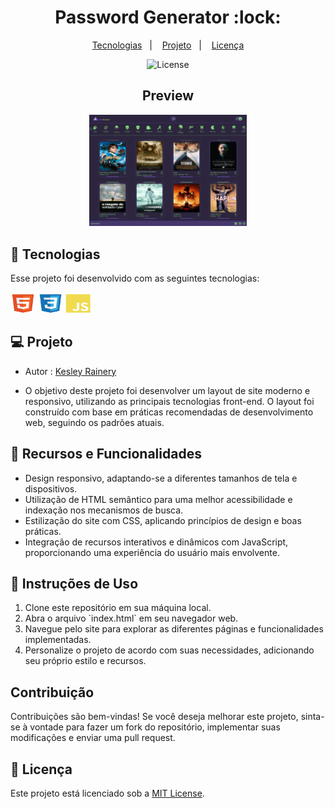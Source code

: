<h1 align="center"> Password Generator :lock:</h1>
<p align="center">
  <a href="#-tecnologias">Tecnologias</a>&nbsp;&nbsp;&nbsp;|&nbsp;&nbsp;&nbsp;
  <a href="#-projeto">Projeto</a>&nbsp;&nbsp;&nbsp;|&nbsp;&nbsp;&nbsp;
  <a href="#memo-licença">Licença</a>
</p>
<p align="center">
  <img alt="License" src="https://img.shields.io/static/v1?label=license&message=MIT&color=49AA26&labelColor=000000">
</p>
<div>
<h2 align="center"> Preview </h2>
  <p align="center"><img height="50%" width="50%" src="./.github/preview1.jpg"></p>
  
</div>

## 🚀 Tecnologias

   <p>Esse projeto foi desenvolvido com as seguintes tecnologias:<br><br>
    <img  alt="HTML" height="30" width="40" src="https://raw.githubusercontent.com/devicons/devicon/master/icons/html5/html5-original.svg">
    <img alt="CSS" height="30" width="40" src="https://raw.githubusercontent.com/devicons/devicon/master/icons/css3/css3-original.svg">
    <img alt="Js" height="30" width="40"src="https://raw.githubusercontent.com/devicons/devicon/master/icons/javascript/javascript-plain.svg"></p>
 
## 💻 Projeto
<div>
  <ul>
    <li>Autor : <a href="https://github.com/BerserKess">Kesley Rainery</a></p></li>
    <li><p>O objetivo deste projeto foi desenvolver um layout de site moderno e responsivo, utilizando as principais tecnologias front-end. O layout foi construído com base em práticas recomendadas de desenvolvimento web, seguindo os padrões atuais.
</p></li>
   </ul>
   
</div>

## 🔧 Recursos e Funcionalidades

<div>
    <ul>
        <li>Design responsivo, adaptando-se a diferentes tamanhos de tela e dispositivos.
</li>
        <li>Utilização de HTML semântico para uma melhor acessibilidade e indexação nos mecanismos de busca.
</li>
        <li>Estilização do site com CSS, aplicando princípios de design e boas práticas.
</li>
        <li>Integração de recursos interativos e dinâmicos com JavaScript, proporcionando uma experiência do usuário mais envolvente.
</li>
    </ul>
</div>

## 📗 Instruções de Uso

<div>
    <ol>
        <li>Clone este repositório em sua máquina local.</li>
        <li>Abra o arquivo `index.html` em seu navegador web.</li>
        <li>Navegue pelo site para explorar as diferentes páginas e funcionalidades implementadas.</li>
        <li>Personalize o projeto de acordo com suas necessidades, adicionando seu próprio estilo e recursos.</li>
    </ol>
</div>

## Contribuição

<p>Contribuições são bem-vindas! Se você deseja melhorar este projeto, sinta-se à vontade para fazer um fork do repositório, implementar suas modificações e enviar uma pull request.
</p>

## 📝 Licença

Este projeto está licenciado sob a [MIT License](LICENSE).
